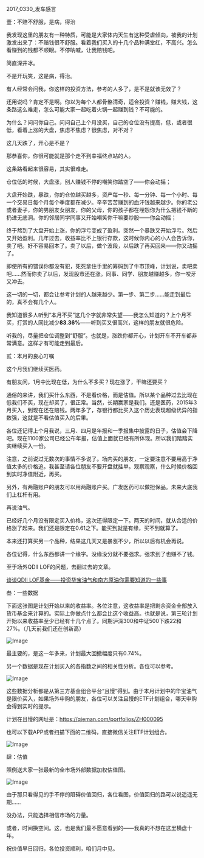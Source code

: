 2017_0330_发车感言


壹：不赔不舒服，是病，得治



我发现这里的朋友有一种特质，可能是大家体内天生有这种受虐倾向，被我的计划激发出来了：不赔钱很不舒服。看着我们买入的十几个品种满堂红，不高兴。怎么看赚到的钱都不顺眼。不停呐喊，让我赔钱吧。



简直深井冰。



不是开玩笑，这是病，得治。



有人经常会问我，你这样的投资方法，参考的人多了，是不是就该无效了？



还用说吗？肯定不是啊。你以为每个人都骨骼清奇，适合投资？赚钱，赚大钱，这条路这么难走，怎么可能大家一起吃着火锅一起赚到钱？不可能的。



为什么？问问你自己。问问自己上个月没买，自己的仓位没有提高，低，或者很低，看着上涨的大盘，焦虑不焦虑？很焦虑，对不对？



这几天跌了，开心是不是？



那恭喜你，你很可能就是那个走不到幸福终点站的人。



这条路看起来很容易，其实很难走。



仓位低的时候，大盘涨，别人赚钱不停的嘲笑你踏空了——你会动摇；



大盘开始跌，暴跌，你的仓位越买越多，资产每一秒、每一分钟、每一个小时、每一个交易日每个月每个季度都在减少。辛辛苦苦赚到的血汗钱越来越少。你的老公或者妻子，你的男朋友女朋友，你的父母，你的孩子都在埋怨你为什么把钱不断的扔进无底洞。你的邻居同学同事又开始嘲笑你干嘛要炒股——你会动摇；



终于熬到了大盘开始上涨，你的浮亏变成了盈利。突然一个暴跌又开始浮亏。然后又开始盈利。几年过去，收益率比不上银行存款，这时候你内心的小人会告诉你，卖了吧。好不容易回本了。卖了以后，做个波段，以后跌了再买回来——你又动摇了。



即使所有的错误你都没有犯，死死拿住手里的筹码到了牛市顶峰，计划说，卖吧卖吧……然而你卖了以后，发现股市还在涨。同事、同学、朋友越赚越多，你一咬牙又冲去。



这一切的一切，都会让参考计划的人越来越少。第一步、第二步……能走到最后的，真不会有几个人。



我知道很多人听到“本月不买”这几个字就非常失望——我怎么知道的？上个月不买，打赏的人同比减少**83.36%**——听到买又很高兴，这样的朋友就很危险。



听我的，尽量把仓位调整到“舒服”。也就是，涨跌你都开心，计划开车不开车都非常满意。这样才有可能走到最后。





贰：本月的良心叮嘱



这个月我们继续买医药。



有朋友问，1月中比现在低，为什么不多买？现在涨了，干嘛还要买？



通俗的来讲，我们买什么东西，不是看价格，而是估值。所以某个品种过去比现在低我们不买，现在却买了，很正常。当然，长期赢家是我们。还是医药，2015年3月买入，到现在还在赔钱。两年多了，存银行都比买入这个历史表现超级优异的指数强，这就是不看估值买入的后果。



各位还记得上个月我说，三月、四月是年报和一季报集中披露的日子，估值会下降吧。现在1100家公司已经公布年报，估值上面就已经有所体现。所以我们踏踏实实继续买入一份。



注意，之前说过无数次的事情不多说了。场内买的朋友，一定要注意不要用高于净值太多的价格追。我甚至请各位朋友不要开盘就挂单。观察观察，什么时候价格回到实时净值附近，再买。



另外，有两融账户的朋友可以用两融账户买。广发医药可以做担保品。未来大底我们上杠杆有用。



再说油气。



已经好几个月没有限定买入价格，这次还得限定一下。两天的时间，就从合适的价格涨了起来。我们还是限定在0.61之下。能买到就是有缘，买不到就算了。



本来还打算买另一个品种，结果这几天又是暴涨不少，所以以后有机会再说。



各位记得，什么东西都讲一个缘字。没缘没分就不要强求。强求到了也赚不了钱。



至于场外QDII LOF的问题，去翻过去的文章。



[谈谈QDII LOF基金——投资华宝油气和南方原油你需要知道的一些事](http://mp.weixin.qq.com/s?__biz=MzIwMTIzNDMwNA==&mid=2653408425&idx=1&sn=a8f4a25bdeae78a4e340d17ece00a86b&scene=21#wechat_redirect)





叁：一些数据



下面这张图是计划开始以来的收益率。各位注意，这收益率是把剩余资金全部放入货币基金来计算的。实际上你做点什么都会比这个收益高。也就是说，第三轮计划开始以来收益率至少已经有十几个点了。同期沪深300和中证500下跌22和27%。（几天前我们还在创新高）



![Image](http://mmbiz.qpic.cn/mmbiz_png/SEPick5M9xjP8licJn03mVqFZWa2fXUNSXU6RJGH9eQk09EN0D3k8B3sDGVvh8vnjxyHV5HlpC5fGq3xFJA9bgZg/640?wx_fmt=png&tp=webp&wxfrom=5&wx_lazy=1&wx_co=1)



最主要的，是这一年多来，计划最大回撤幅度只有0.74%。





另一个数据是现在计划买入的各指数之间的相关性分析。各位可以参考。



![Image](http://mmbiz.qpic.cn/mmbiz_png/SEPick5M9xjP8licJn03mVqFZWa2fXUNSX0QftGK1Cj5iaornzAgzVbA2DQEXjT7GkSdJbdgrIXu41qZP4Nrr4ibHQ/640?wx_fmt=png&tp=webp&wxfrom=5&wx_lazy=1&wx_co=1)





这些数据分析都是从第三方基金组合平台“且慢”得到。由于本月计划中的华宝油气是限价买入，如果场外申购的朋友，各位可以关注且慢的ETF计划组合，哪天申购会得到实时的提示。



计划在且慢的网址是：https://qieman.com/portfolios/ZH000095



也可以下载APP或者扫描下面的二维码，直接微信关注ETF计划组合。



![Image](http://mmbiz.qpic.cn/mmbiz_png/SEPick5M9xjP8licJn03mVqFZWa2fXUNSXLn3r6ZAmmdXqRMFDeL8Ksmn5YHfQrKYLVduBOsqX9sdViberTNSE8UQ/640?wx_fmt=png&tp=webp&wxfrom=5&wx_lazy=1&wx_co=1)







肆：估值



照例送大家一张最新的全市场外部数据加权估值图。



![Image](http://mmbiz.qpic.cn/mmbiz_png/SEPick5M9xjP8licJn03mVqFZWa2fXUNSX6R4k5AAk0wGzdA4UfYjicCntbE4ecOnMiaMibGluaYXQqFSmSzlceIZIw/640?wx_fmt=png&tp=webp&wxfrom=5&wx_lazy=1&wx_co=1)



由于那只看得见的手不停的阻碍价值回归，各位看图，价值回归的路可以说遥遥无期……



没办法，只能选择相信市场的力量。



或者，时间换空间。这，也是我们最不愿意看到的——我真的不想在这里横盘十年。

 

 祝价值早日回归，各位投资顺利，咱们月中见。